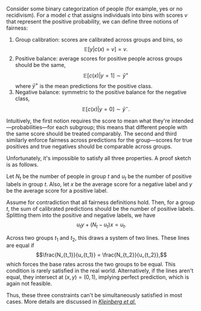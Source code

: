 Consider some binary categorization of people (for example, yes or no recidivism). For a model $c$ that assigns individuals into bins with scores $v$ that represent the positive probability, we can define three notions of fairness:
1. Group calibration: scores are calibrated across groups and bins, so $$\mathbb{E}[y \vert c(x) = v] = v.$$
2. Positive balance: average scores for positive people across groups should be the same, $$\mathbb{E}[c(x) \vert y = 1] \sim \bar{y}^+$$ where $\bar{y}^+$ is the mean predictions for the positive class.
3. Negative balance: symmetric to the positive balance for the negative class, $$\mathbb{E}[c(x) \vert y = 0] \sim \bar{y}^-.$$

Intuitively, the first notion requires the score to mean what they're intended—probabilities—for each subgroup; this means that different people with the same score should be treated comparably. The second and third similarly enforce fairness across predictions for the group—scores for true positives and true negatives should be comparable across groups.

Unfortunately, it's impossible to satisfy all three properties. A proof sketch is as follows.

Let $N_t$ be the number of people in group $t$ and $u_t$ be the number of positive labels in group $t$. Also, let $x$ be the average score for a negative label and $y$ be the average score for a positive label.

Assume for contradiction that all fairness definitions hold. Then, for a group $t$, the sum of calibrated predictions should be the number of positive labels. Splitting them into the positive and negative labels, we have $$u_t y + (N_t - u_t)x = u_t.$$

Across two groups $t_1$ and $t_2$, this draws a system of two lines. These lines are equal if $$\frac{N_{t_1}}{u_{t_1}} = \frac{N_{t_2}}{u_{t_2}},$$ which forces the base rates across the two groups to be equal. This condition is rarely satisfied in the real world. Alternatively, if the lines aren't equal, they intersect at $(x, y) = (0, 1)$, implying perfect prediction, which is again not feasible.

Thus, these three constraints can't be simultaneously satisfied in most cases. More details are discussed in [*Kleinberg et al.*](https://arxiv.org/pdf/1609.05807.pdf)